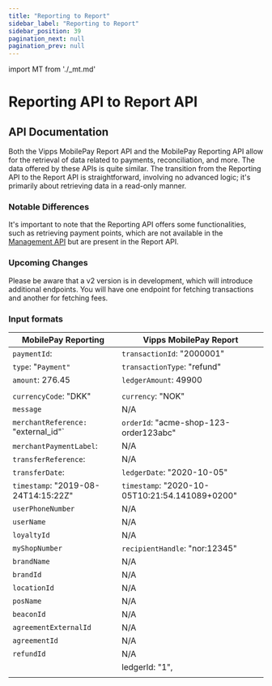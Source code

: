 ```yaml
---
title: "Reporting to Report"
sidebar_label: "Reporting to Report"
sidebar_position: 39
pagination_next: null
pagination_prev: null
---
```


import MT from './_mt.md'

# Reporting API to Report API

## API Documentation

Both the Vipps MobilePay Report API and the MobilePay Reporting API allow for the retrieval of data related to payments, reconciliation, and more. The data offered by these APIs is quite similar. The transition from the Reporting API to the Report API is straightforward, involving no advanced logic; it's primarily about retrieving data in a read-only manner. 

### Notable Differences

It's important to note that the Reporting API offers some functionalities, such as retrieving payment points, which are not available in the [Management API](https://developer.vippsmobilepay.com/docs/APIs/management-api/management-api-guide/#get-the-sales-units-for-a-merchant-by-orgno) but are present in the Report API.

### Upcoming Changes

Please be aware that a v2 version is in development, which will introduce additional endpoints. You will have one endpoint for fetching transactions and another for fetching fees.

### Input formats



| **MobilePay Reporting**             | **Vipps MobilePay Report**                                                                      |
| ---------------------------------- | ----------------------------------------------------------------------------------------------- |
| `paymentId`:               | `transactionId`: "2000001"                                                                    |
| `type`: "`Payment"`                  | `transactionType`: "refund"                                                                   |
| `amount`: 276.45                   | `ledgerAmount`: 49900                                                                         |
|                                   |                                                                                                 |
| `currencyCode`: "DKK"             | `currency`: "NOK"                                                                             |
| `message`                 | N/A                                                                                          |
| `merchantReference: `"external_id"` | `orderId`: "acme-shop-123-order123abc"                                                       |
| `merchantPaymentLabel`:     | N/A                                                                                          |
| `transferReference`:       | N/A                                                                                          |
| `transferDate`:            | `ledgerDate`: "2020-10-05"                                                                    |
| `timestamp`: "2019-08-24T14:15:22Z" | `timestamp`: "2020-10-05T10:21:54.141089+0200"                                              |
| `userPhoneNumber`         | N/A                                                                                          |
| `userName`                | N/A                                                                                          |
| `loyaltyId`               | N/A                                                                                          |
| `myShopNumber`            | `recipientHandle`: "nor:12345"                                                                                          |
| `brandName`               | N/A                                                                                          |
| `brandId`                 | N/A                                                                                          |
| `locationId`              | N/A                                                                                          |
| `posName`                 | N/A                                                                                          |
| `beaconId`               | N/A                                                                                          |
| `agreementExternalId`     | N/A                                                                                          |
| `agreementId`             | N/A                                                                                          |
| `refundId`               | N/A                                                                                          |
|               | ledgerId: "1",
                                                                                          |
